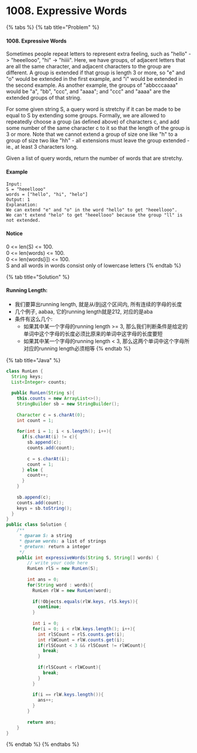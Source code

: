 # 1008. Expressive Words

{% tabs %}
{% tab title="Problem" %}
#### 1008. Expressive Words

Sometimes people repeat letters to represent extra feeling, such as "hello" -&gt; "heeellooo", "hi" -&gt; "hiiii". Here, we have groups, of adjacent letters that are all the same character, and adjacent characters to the group are different. A group is extended if that group is length 3 or more, so "e" and "o" would be extended in the first example, and "i" would be extended in the second example. As another example, the groups of "abbcccaaaa" would be "a", "bb", "ccc", and "aaaa"; and "ccc" and "aaaa" are the extended groups of that string.

For some given string S, a query word is stretchy if it can be made to be equal to S by extending some groups. Formally, we are allowed to repeatedly choose a group \(as defined above\) of characters c, and add some number of the same character c to it so that the length of the group is 3 or more. Note that we cannot extend a group of size one like "h" to a group of size two like "hh" - all extensions must leave the group extended - ie., at least 3 characters long.

Given a list of query words, return the number of words that are stretchy.

#### Example

```text
Input: 
S = "heeellooo"
words = ["hello", "hi", "helo"]
Output: 1
Explanation: 
We can extend "e" and "o" in the word "hello" to get "heeellooo".
We can't extend "helo" to get "heeellooo" because the group "ll" is not extended.
```

#### Notice

0 &lt;= len\(S\) &lt;= 100.  
0 &lt;= len\(words\) &lt;= 100.  
0 &lt;= len\(words\[i\]\) &lt;= 100.  
S and all words in words consist only of lowercase letters
{% endtab %}

{% tab title="Solution" %}
#### Running Length:

* 我们要算出running length, 就是从i到j这个区间内, 所有连续的字母的长度
* 几个例子, aabaa, 它的running length就是212, 对应的是aba
* 条件有这么几个:
  * 如果其中某一个字母的running length &gt;= 3, 那么我们判断条件是给定的单词中这个字母的长度必须比原来的单词中这字母的长度要短
  * 如果其中某一个字母的running length &lt; 3, 那么这两个单词中这个字母所对应的running length必须相等
{% endtab %}

{% tab title="Java" %}
```java
class RunLen {
  String keys;
  List<Integer> counts;
  
  public RunLen(String s){
    this.counts = new ArrayList<>();
    StringBuilder sb = new StringBuilder();
    
    Character c = s.charAt(0);
    int count = 1;
    
    for(int i = 1; i < s.length(); i++){
      if(s.charAt(i) != c){
        sb.append(c);
        counts.add(count);
        
        c = s.charAt(i);
        count = 1;
      } else {
        count++;
      }
    }
    
    sb.append(c);
    counts.add(count);
    keys = sb.toString();
  }
}
public class Solution {
    /**
     * @param S: a string
     * @param words: a list of strings
     * @return: return a integer
     */
    public int expressiveWords(String S, String[] words) {
        // write your code here
        RunLen rlS = new RunLen(S);
        
        int ans = 0;
        for(String word : words){
          RunLen rlW = new RunLen(word);
          
          if(!Objects.equals(rlW.keys, rlS.keys)){
            continue;
          }
          
          int i = 0;
          for(i = 0; i < rlW.keys.length(); i++){
            int rlSCount = rlS.counts.get(i);
            int rlWCount = rlW.counts.get(i);
            if(rlSCount < 3 && rlSCount != rlWCount){
              break;
            }
            
            if(rlSCount < rlWCount){
              break;
            }
          }
          
          if(i == rlW.keys.length()){
            ans++;
          }
        }
        
        return ans;
    }
}
```
{% endtab %}
{% endtabs %}

